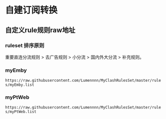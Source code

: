 # 自建订阅转换

## 自定义rule规则raw地址

### ruleset 排序原则

重要直连分流规则 > 去广告规则 > 小分流 > 国内外大分流 > 补充规则。

### myEmby

`https://raw.githubusercontent.com/Lumennnn/MyClashRulesSet/master/rules/myEmby.list`

### myPtWeb

`https://raw.githubusercontent.com/Lumennnn/MyClashRulesSet/master/rules/myPtWeb.list`
